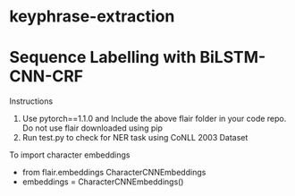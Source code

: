 # keyphrase-extraction


# Sequence Labelling with BiLSTM-CNN-CRF

 Instructions 
 <ol>
  <li> Use pytorch==1.1.0 and Include the above flair folder in your code repo. Do not use flair downloaded using pip </li>
  <li> Run test.py to check for NER task using CoNLL 2003 Dataset </li>
  </ol>
  To import character embeddings 
  <ul>
 <li> from flair.embeddings  CharacterCNNEmbeddings </li> 
 <li> embeddings = CharacterCNNEmbeddings() </li> 

 </ul>
